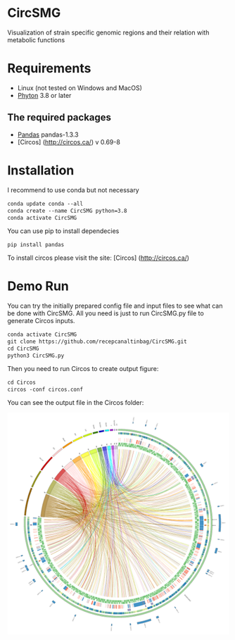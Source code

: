 # CircSMG
Visualization of strain specific genomic regions and their relation with metabolic functions 

# Requirements

- Linux (not tested on Windows and MacOS)
- [Phyton](https://www.python.org/) 3.8 or later

## The required packages 

- [Pandas](https://github.com/pandas-dev/pandas) pandas-1.3.3
- [Circos] (http://circos.ca/) v 0.69-8 


# Installation 

I recommend to use conda but not necessary

```
conda update conda --all
conda create --name CircSMG python=3.8
conda activate CircSMG

```

You can use pip to install dependecies

```
pip install pandas
```
To install circos please visit the site: [Circos] (http://circos.ca/)


# Demo Run

You can try the initially prepared config file and input files to see what can be done with CircSMG. All you need is 
just to run CircSMG.py file to generate Circos inputs.
```
conda activate CircSMG
git clone https://github.com/recepcanaltinbag/CircSMG.git
cd CircSMG
python3 CircSMG.py
```
Then you need to run Circos to create output figure:

```
cd Circos
circos -conf circos.conf
```
You can see the output file in the Circos folder:


![example_output](/Circos/circos.png)
